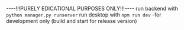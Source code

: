 ----!!!PURELY EDICATIONAL PURPOSES ONLY!!!----
run backend with ```python manager.py runserver```
run desktop with ```npm run dev``` -for development only (build and start for release version)

